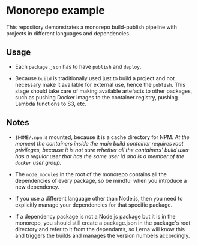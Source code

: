 # Monorepo example

This repository demonstrates a monorepo build-publish pipeline with
projects in different languages and dependencies.

## Usage

- Each `package.json` has to have `publish` and `deploy`.

- Because `build` is traditionally used just to build a project
and not necessary make it available for external use, hence
the `publish`. This stage should take care of making available
artefacts to other packages, such as pushing Docker images
to the container registry, pushing Lambda functions to S3,
etc.

## Notes

- `$HOME/.npm` is mounted, because it is a cache directory
for NPM. _At the moment the containers inside the main
build container requires root privileges, because it is not
sure whether all the containers' build user has a regular
user that has the same user id and is a member of the `docker`
user group._

- The `node_modules` in the root of the monorepo contains all the
dependencies of every package, so be mindful when you introduce
a new dependency.

- If you use a different language other than Node.js, then
you need to explicitly manage your dependencies for that
specific package.

- If a dependency package is not a Node.js package but it is
in the monorepo, you should still create a package.json in the
package's root directory and refer to it from the dependants,
so Lerna will know this and triggers the builds and manages
the version numbers accordingly.
